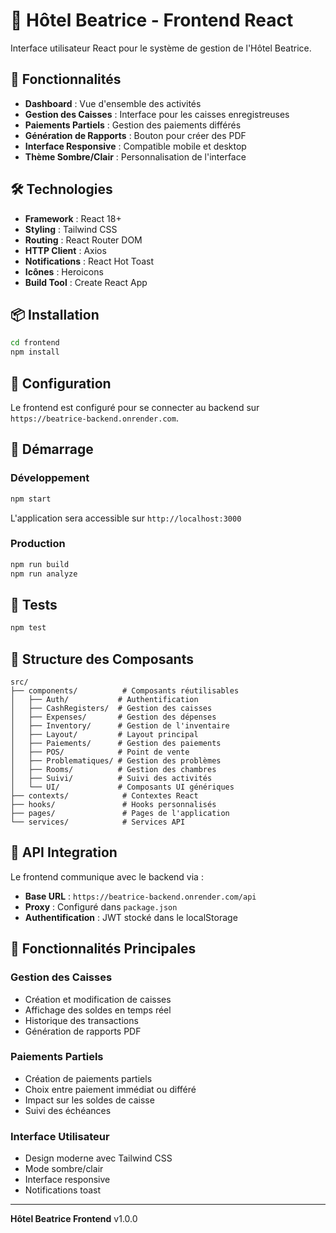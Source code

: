 # 🏨 Hôtel Beatrice - Frontend React

Interface utilisateur React pour le système de gestion de l'Hôtel Beatrice.

## 🚀 Fonctionnalités

- **Dashboard** : Vue d'ensemble des activités
- **Gestion des Caisses** : Interface pour les caisses enregistreuses
- **Paiements Partiels** : Gestion des paiements différés
- **Génération de Rapports** : Bouton pour créer des PDF
- **Interface Responsive** : Compatible mobile et desktop
- **Thème Sombre/Clair** : Personnalisation de l'interface

## 🛠️ Technologies

- **Framework** : React 18+
- **Styling** : Tailwind CSS
- **Routing** : React Router DOM
- **HTTP Client** : Axios
- **Notifications** : React Hot Toast
- **Icônes** : Heroicons
- **Build Tool** : Create React App

## 📦 Installation

```bash
cd frontend
npm install
```

## 🔧 Configuration

Le frontend est configuré pour se connecter au backend sur `https://beatrice-backend.onrender.com`.

## 🚀 Démarrage

### Développement
```bash
npm start
```
L'application sera accessible sur `http://localhost:3000`

### Production
```bash
npm run build
npm run analyze
```

## 🧪 Tests

```bash
npm test
```

## 🎨 Structure des Composants

```
src/
├── components/          # Composants réutilisables
│   ├── Auth/           # Authentification
│   ├── CashRegisters/  # Gestion des caisses
│   ├── Expenses/       # Gestion des dépenses
│   ├── Inventory/      # Gestion de l'inventaire
│   ├── Layout/         # Layout principal
│   ├── Paiements/      # Gestion des paiements
│   ├── POS/            # Point de vente
│   ├── Problematiques/ # Gestion des problèmes
│   ├── Rooms/          # Gestion des chambres
│   ├── Suivi/          # Suivi des activités
│   └── UI/             # Composants UI génériques
├── contexts/            # Contextes React
├── hooks/               # Hooks personnalisés
├── pages/               # Pages de l'application
└── services/            # Services API
```

## 🔗 API Integration

Le frontend communique avec le backend via :
- **Base URL** : `https://beatrice-backend.onrender.com/api`
- **Proxy** : Configuré dans `package.json`
- **Authentification** : JWT stocké dans le localStorage

## 🎯 Fonctionnalités Principales

### Gestion des Caisses
- Création et modification de caisses
- Affichage des soldes en temps réel
- Historique des transactions
- Génération de rapports PDF

### Paiements Partiels
- Création de paiements partiels
- Choix entre paiement immédiat ou différé
- Impact sur les soldes de caisse
- Suivi des échéances

### Interface Utilisateur
- Design moderne avec Tailwind CSS
- Mode sombre/clair
- Interface responsive
- Notifications toast

---

**Hôtel Beatrice Frontend** v1.0.0
